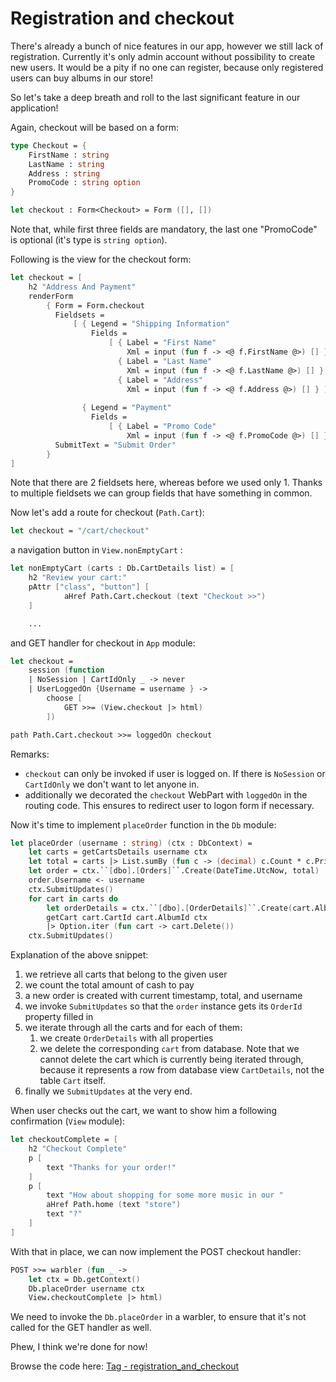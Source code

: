 # Registration and checkout

There's already a bunch of nice features in our app, however we still lack of registration.
Currently it's only admin account without possibility to create new users.
It would be a pity if no one can register, because only registered users can buy albums in our store!







So let's take a deep breath and roll to the last significant feature in our application!

Again, checkout will be based on a form:

```fsharp
type Checkout = {
    FirstName : string
    LastName : string
    Address : string
    PromoCode : string option
}

let checkout : Form<Checkout> = Form ([], [])
```

Note that, while first three fields are mandatory, the last one "PromoCode" is optional (it's type is `string option`).

Following is the view for the checkout form:

```fsharp
let checkout = [
    h2 "Address And Payment"
    renderForm
        { Form = Form.checkout 
          Fieldsets = 
              [ { Legend = "Shipping Information"
                  Fields = 
                      [ { Label = "First Name"
                          Xml = input (fun f -> <@ f.FirstName @>) [] }
                        { Label = "Last Name"
                          Xml = input (fun f -> <@ f.LastName @>) [] }
                        { Label = "Address"
                          Xml = input (fun f -> <@ f.Address @>) [] } ] }
                
                { Legend = "Payment"
                  Fields = 
                      [ { Label = "Promo Code"
                          Xml = input (fun f -> <@ f.PromoCode @>) [] } ] } ]
          SubmitText = "Submit Order"
        }
]
```

Note that there are 2 fieldsets here, whereas before we used only 1.
Thanks to multiple fieldsets we can group fields that have something in common.

Now let's add a route for checkout (`Path.Cart`):

```fsharp
let checkout = "/cart/checkout"
```

a navigation button in `View.nonEmptyCart` :

```fsharp
let nonEmptyCart (carts : Db.CartDetails list) = [
    h2 "Review your cart:"
    pAttr ["class", "button"] [
            aHref Path.Cart.checkout (text "Checkout >>")
    ]

    ...
```

and GET handler for checkout in `App` module:

```fsharp
let checkout =
    session (function
    | NoSession | CartIdOnly _ -> never
    | UserLoggedOn {Username = username } ->
        choose [
            GET >>= (View.checkout |> html)
        ])
```

```fsharp
path Path.Cart.checkout >>= loggedOn checkout
```

Remarks:

- `checkout` can only be invoked if user is logged on. If there is `NoSession` or `CartIdOnly` we don't want to let anyone in.
- additionally we decorated the `checkout` WebPart with `loggedOn` in the routing code. This ensures to redirect user to logon form if necessary.

Now it's time to implement `placeOrder` function in the `Db` module:

```fsharp
let placeOrder (username : string) (ctx : DbContext) =
    let carts = getCartsDetails username ctx
    let total = carts |> List.sumBy (fun c -> (decimal) c.Count * c.Price)
    let order = ctx.``[dbo].[Orders]``.Create(DateTime.UtcNow, total)
    order.Username <- username
    ctx.SubmitUpdates()
    for cart in carts do
        let orderDetails = ctx.``[dbo].[OrderDetails]``.Create(cart.AlbumId, order.OrderId, cart.Count, cart.Price)
        getCart cart.CartId cart.AlbumId ctx
        |> Option.iter (fun cart -> cart.Delete())
    ctx.SubmitUpdates()
```

Explanation of the above snippet:

1. we retrieve all carts that belong to the given user
2. we count the total amount of cash to pay
3. a new order is created with current timestamp, total, and username
4. we invoke `SubmitUpdates` so that the `order` instance gets its `OrderId` property filled in
5. we iterate through all the carts and for each of them:
    1. we create `OrderDetails` with all properties
    2. we delete the corresponding `cart` from database. Note that we cannot delete the cart which is currently being iterated through, because it represents a row from database view `CartDetails`, not the table `Cart` itself.
6. finally we `SubmitUpdates` at the very end.

When user checks out the cart, we want to show him a following confirmation (`View` module):

```fsharp
let checkoutComplete = [
    h2 "Checkout Complete"
    p [
        text "Thanks for your order!"
    ]
    p [
        text "How about shopping for some more music in our "
        aHref Path.home (text "store")
        text "?"
    ]
]
```

With that in place, we can now implement the POST checkout handler:

```fsharp
POST >>= warbler (fun _ ->
    let ctx = Db.getContext()
    Db.placeOrder username ctx
    View.checkoutComplete |> html)
```

We need to invoke the `Db.placeOrder` in a warbler, to ensure that it's not called for the GET handler as well.

Phew, I think we're done for now!

Browse the code here: [Tag - registration_and_checkout](https://github.com/theimowski/SuaveMusicStore/tree/registration_and_checkout)